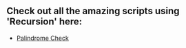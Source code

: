 
## Check out all the amazing scripts using 'Recursion' here:

- [Palindrome Check](Palindrome%20Check/Palindrome_Check.py)
